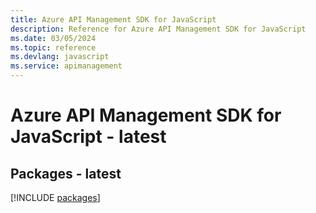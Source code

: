 ```yaml
---
title: Azure API Management SDK for JavaScript
description: Reference for Azure API Management SDK for JavaScript
ms.date: 03/05/2024
ms.topic: reference
ms.devlang: javascript
ms.service: apimanagement
---
```

# Azure API Management SDK for JavaScript - latest
## Packages - latest
[!INCLUDE [packages](api-management-index.md)]
